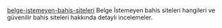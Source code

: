 <a href="http://bahis.siteleri.co/belge-istemeyen/" title="belge istemeyen bahis siteleri">belge-istemeyen-bahis-siteleri</a>
Belge İstemeyen bahis siteleri hangileri ve güvenilir bahis siteleri hakkında detaylı incelemeler.
